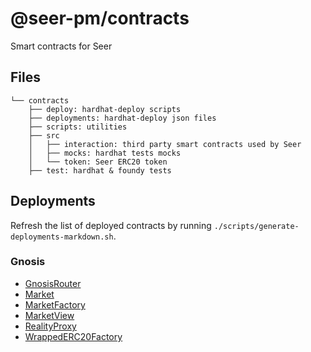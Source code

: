 # @seer-pm/contracts

Smart contracts for Seer

## Files

```
└── contracts
    ├── deploy: hardhat-deploy scripts
    ├── deployments: hardhat-deploy json files
    ├── scripts: utilities
    ├── src
    │   ├── interaction: third party smart contracts used by Seer
    │   ├── mocks: hardhat tests mocks
    │   └── token: Seer ERC20 token
    ├── test: hardhat & foundy tests
```

## Deployments

Refresh the list of deployed contracts by running `./scripts/generate-deployments-markdown.sh`.

### Gnosis

- [GnosisRouter](https://gnosisscan.io/address/0xe94d6564Ec3C4918CF4401Fd7AC444C5c4837389)
- [Market](https://gnosisscan.io/address/0x60Eb95536F44C696d115D943aB98C26CBfC110BF)
- [MarketFactory](https://gnosisscan.io/address/0x2Dbe07d6A22C8D7E397DF5a01888148857582467)
- [MarketView](https://gnosisscan.io/address/0x0427D45906C8E1c156d8e06C1FEfC4584B916d9f)
- [RealityProxy](https://gnosisscan.io/address/0xDEC7c093623E971Ace6b023A15548b85A1c4a210)
- [WrappedERC20Factory](https://gnosisscan.io/address/0x5bc8ddE5D07C6bf24911240AA6F9B0190ae3b557)
